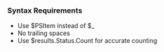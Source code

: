### Syntax Requirements
- Use $PSItem instead of $_
- No trailing spaces
- Use $results.Status.Count for accurate counting